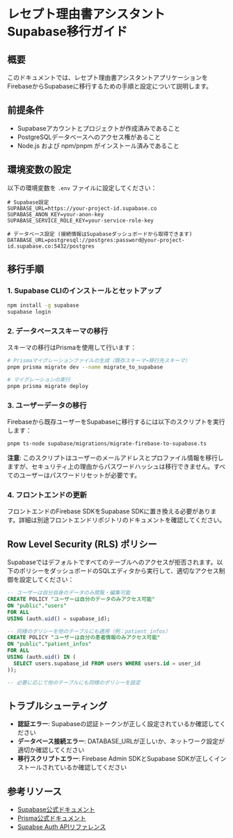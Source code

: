 # レセプト理由書アシスタント Supabase移行ガイド

## 概要

このドキュメントでは、レセプト理由書アシスタントアプリケーションをFirebaseからSupabaseに移行するための手順と設定について説明します。

## 前提条件

- Supabaseアカウントとプロジェクトが作成済みであること
- PostgreSQLデータベースへのアクセス権があること
- Node.js および npm/pnpm がインストール済みであること

## 環境変数の設定

以下の環境変数を `.env` ファイルに設定してください：

```
# Supabase設定
SUPABASE_URL=https://your-project-id.supabase.co
SUPABASE_ANON_KEY=your-anon-key
SUPABASE_SERVICE_ROLE_KEY=your-service-role-key

# データベース設定 (接続情報はSupabaseダッシュボードから取得できます)
DATABASE_URL=postgresql://postgres:password@your-project-id.supabase.co:5432/postgres
```

## 移行手順

### 1. Supabase CLIのインストールとセットアップ

```bash
npm install -g supabase
supabase login
```

### 2. データベーススキーマの移行

スキーマの移行はPrismaを使用して行います：

```bash
# Prismaマイグレーションファイルの生成（既存スキーマ→移行先スキーマ）
pnpm prisma migrate dev --name migrate_to_supabase

# マイグレーションの実行
pnpm prisma migrate deploy
```

### 3. ユーザーデータの移行

Firebaseから既存ユーザーをSupabaseに移行するには以下のスクリプトを実行します：

```bash
pnpm ts-node supabase/migrations/migrate-firebase-to-supabase.ts
```

**注意**: このスクリプトはユーザーのメールアドレスとプロファイル情報を移行しますが、セキュリティ上の理由からパスワードハッシュは移行できません。すべてのユーザーはパスワードリセットが必要です。

### 4. フロントエンドの更新

フロントエンドのFirebase SDKをSupabase SDKに置き換える必要があります。詳細は別途フロントエンドリポジトリのドキュメントを確認してください。

## Row Level Security (RLS) ポリシー

Supabaseではデフォルトですべてのテーブルへのアクセスが拒否されます。以下のポリシーをダッシュボードのSQLエディタから実行して、適切なアクセス制御を設定してください：

```sql
-- ユーザーは自分自身のデータのみ閲覧・編集可能
CREATE POLICY "ユーザーは自分のデータのみアクセス可能"
ON "public"."users"
FOR ALL
USING (auth.uid() = supabase_id);

-- 同様のポリシーを他のテーブルにも適用（例：patient_infos）
CREATE POLICY "ユーザーは自分の患者情報のみアクセス可能"
ON "public"."patient_infos"
FOR ALL
USING (auth.uid() IN (
  SELECT users.supabase_id FROM users WHERE users.id = user_id
));

-- 必要に応じて他のテーブルにも同様のポリシーを設定
```

## トラブルシューティング

- **認証エラー**: Supabaseの認証トークンが正しく設定されているか確認してください
- **データベース接続エラー**: DATABASE_URLが正しいか、ネットワーク設定が適切か確認してください
- **移行スクリプトエラー**: Firebase Admin SDKとSupabase SDKが正しくインストールされているか確認してください

## 参考リソース

- [Supabase公式ドキュメント](https://supabase.com/docs)
- [Prisma公式ドキュメント](https://www.prisma.io/docs)
- [Supabse Auth APIリファレンス](https://supabase.com/docs/reference/javascript/auth-api)